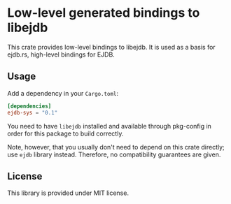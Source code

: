 # Low-level generated bindings to libejdb

This crate provides low-level bindings to libejdb. It is used as a basis for ejdb.rs, high-level
bindings for EJDB.

## Usage

Add a dependency in your `Cargo.toml`:

```toml
[dependencies]
ejdb-sys = "0.1"
```

You need to have `libejdb` installed and available through pkg-config in order for this package
to build correctly.

Note, however, that you usually don't need to depend on this crate directly; use `ejdb`
library instead. Therefore, no compatibility guarantees are given.

## License

This library is provided under MIT license.
